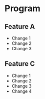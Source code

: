 # Program

## Feature A
- Change 1
- Change 2
- Change 3

## Feature C
- Change 1
- Change 2
- Change 3
- Change 4
